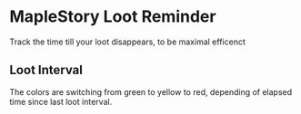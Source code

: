 # MapleStory Loot Reminder

Track the time till your loot disappears, to be maximal efficenct

## Loot Interval

The colors are switching from green to yellow to red, depending of elapsed time since last loot interval.
